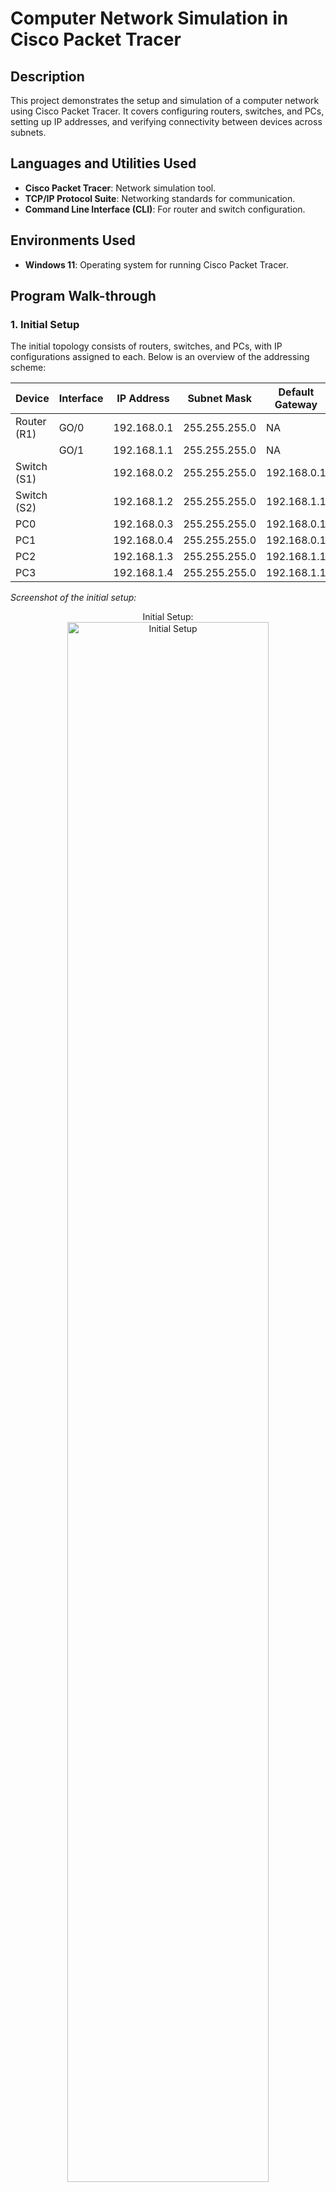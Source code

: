 # **Computer Network Simulation in Cisco Packet Tracer**

## **Description**
This project demonstrates the setup and simulation of a computer network using Cisco Packet Tracer. It covers configuring routers, switches, and PCs, setting up IP addresses, and verifying connectivity between devices across subnets.

## **Languages and Utilities Used**
- **Cisco Packet Tracer**: Network simulation tool.
- **TCP/IP Protocol Suite**: Networking standards for communication.
- **Command Line Interface (CLI)**: For router and switch configuration.

## **Environments Used**
- **Windows 11**: Operating system for running Cisco Packet Tracer.

## **Program Walk-through**

### **1. Initial Setup**
The initial topology consists of routers, switches, and PCs, with IP configurations assigned to each. Below is an overview of the addressing scheme:

| Device     | Interface | IP Address   | Subnet Mask     | Default Gateway |
|------------|-----------|--------------|-----------------|-----------------|
| Router (R1)| GO/0      | 192.168.0.1  | 255.255.255.0   | NA              |
|            | GO/1      | 192.168.1.1  | 255.255.255.0   | NA              |
| Switch (S1)|           | 192.168.0.2  | 255.255.255.0   | 192.168.0.1     |
| Switch (S2)|           | 192.168.1.2  | 255.255.255.0   | 192.168.1.1     |
| PC0        |           | 192.168.0.3  | 255.255.255.0   | 192.168.0.1     |
| PC1        |           | 192.168.0.4  | 255.255.255.0   | 192.168.0.1     |
| PC2        |           | 192.168.1.3  | 255.255.255.0   | 192.168.1.1     |
| PC3        |           | 192.168.1.4  | 255.255.255.0   | 192.168.1.1     |

*Screenshot of the initial setup:*  
<p align="center">
Initial Setup:  <br/>
<img src="https://imgur.com/TMCs9i3.png" height="80%" width="80%" alt="Initial Setup"/>
</p>

Connecting Devices
After setting up the topology, the devices were interconnected using copper straight-through cables to establish connections between PCs, switches, and routers. This ensures proper communication paths within the network.
Screenshot of the connected setup:
<p align="center">
<img src="https://imgur.com/xbeZNwa.png" height="80%" width="80%" alt="Connecting Devices"/>
</p>
---

### **2. Configuring the Router and Switch CLI**
The configuration commands for the router and switches include setting up IP addresses, enabling interfaces, and defining routing. Below are example commands for Router R1:

```plaintext
enable
configure terminal
interface g0/0
ip address 192.168.0.1 255.255.255.0
no shutdown
exit
interface g0/1
ip address 192.168.1.1 255.255.255.0
no shutdown
```


<h2>Screenshot of router CLI configuration:</h2>
<p align="center">
Router Configuration on interface G0/0:  <br/>
<img src="https://imgur.com/Qd7AqmC.png" height="80%" width="80%" alt="Router Configuration"/>
<img src="https://imgur.com/Oo5CVyY.png" height="80%" width="80%" alt="Router Configuration"/>
</p>

<h2>Similarly, the switches are configured to assign management IPs and enable VLANs if needed.</h2>

Screenshot of switch CLI configuration:
<p align="center">
Switch Configuration:

<h3>S1:</h3>
<img src="https://imgur.com/FJgE43b.png" height="80%" width="80%" alt="Switch Configuration"/>

<br/>
<br/>
<h3>S2:</h3>
<img src="https://imgur.com/lQnIMGu.png" height="80%" width="80%" alt="Switch Configuration"/>

</p>

---

### **3. Configuring PCs**
Each PC's IP settings were manually configured using the built-in IP configuration tool.
<p align="center">
<h4>PC0:</h4> <img src="https://imgur.com/JFsVC2c.png" height="80%" width="80%" alt="Configuring PCs"/> <br/>
<h4>PC1:</h4> <img src="https://imgur.com/bPUM3ty.png" height="80%" width="80%" alt="Configuring PCs"/> <br/>
<h4>PC2:</h4> <img src="https://imgur.com/fGADqtY.png" height="80%" width="80%" alt="Configuring PCs"/> <br/>
<h4>PC3:</h4> <img src="https://imgur.com/lHm53IK.png" height="80%" width="80%" alt="Configuring PCs"/> <br/>
</p>

Logical View:
<p align="center">
<img src="https://imgur.com/re0dmxK.png" height="80%" width="80%" alt="Configuring PCs"/> <br/>

</p>

---

### **4. Running the Simulation**
Using Packet Tracer's simulation mode, ICMP packets (ping requests) were sent between PCs across subnets. The packet flow was monitored to ensure proper routing and connectivity.

*Screenshot of simulation process:*  
<p align="center">
  <strong>Steps of the Simulation</strong><br/>

  <strong>PC0 Sends the Ping Request</strong><br/>
  At time <strong>0.000 seconds</strong>, PC0 generates an ICMP Echo Request packet (ping) and sends it to its default gateway, <strong>Router R1 (192.168.0.1)</strong>, via <strong>Switch S1</strong>.<br/>
  <img src="https://imgur.com/1L7zQOC.png" height="80%" width="80%" alt="Configuring PCs"/><br/><br/>

  <strong>Packet Travels from PC0 to Switch S1</strong><br/>
  At time <strong>0.001 seconds</strong>, the packet moves from PC0 to <strong>Switch S1 (192.168.0.2)</strong>.<br/>
  <img src="https://imgur.com/iuvMOVg.png" height="80%" width="80%" alt="Configuring PCs"/><br/><br/>

  <strong>Switch S1 Forwards the Packet to Router R1</strong><br/>
  At time <strong>0.002 seconds</strong>, Switch S1 identifies the packet’s destination and forwards it to <strong>Router R1 (192.168.0.1)</strong> via interface g0/0.<br/>
  <img src="https://imgur.com/JeAzdKb.png" height="80%" width="80%" alt="Configuring PCs"/><br/><br/>

  <strong>Router R1 Routes the Packet to Switch S2</strong><br/>
  At time <strong>0.003 seconds</strong>, Router R1 examines its routing table, determines that the destination IP is on the <strong>192.168.1.0/24 subnet</strong>, and forwards the packet to <strong>Switch S2 (192.168.1.2)</strong> via interface g0/1.<br/>
  <img src="https://imgur.com/FyzoVZM.png" height="80%" width="80%" alt="Configuring PCs"/><br/><br/>

  <strong>Packet Reaches PC3</strong><br/>
  At time <strong>0.004 seconds</strong>, Switch S2 delivers the ICMP Echo Request packet to <strong>PC2 (192.168.1.4)</strong>.<br/>
  <img src="https://imgur.com/QjntCoE.ong" height="80%" width="80%" alt="Configuring PCs"/><br/><br/>

  <strong>PC2 Sends the Ping Reply</strong><br/>
  PC2 responds with an ICMP Echo Reply packet, which begins its journey back to PC0.<br/>
  <img src="https://imgur.com/FyzoVZM.png" height="80%" width="80%" alt="Configuring PCs"/><br/><br/>

  <strong>Reply Packet Travels Back Through the Network</strong><br/>
  The Echo Reply follows the reverse path:<br/>
  - <strong>PC2 → Switch S2 → Router R1</strong><br/>
  <img src="https://imgur.com/JeAzdKb.png" height="80%" width="80%" alt="Configuring PCs"/><br/><br/>
  
  - <strong>Router R1 → Switch S1 → PC0</strong><br/>
  
  <img src="https://imgur.com/iuvMOVg.png" height="80%" width="80%" alt="Configuring PCs"/><br/><br/>

  <strong>Ping Successful</strong><br/>
  At time <strong>0.008 seconds</strong>, PC0 receives the Echo Reply, confirming that communication between the two devices is functional.<br/>
  <img src="https://imgur.com/jOODYo5.png" height="80%" width="80%" alt="Configuring PCs"/><br/><br/>

  <strong>Simulation Table</strong><br/>
  <img src="https://imgur.com/yAVVFHz.png" height="80%" width="80%" alt="Configuring PCs"/><br/><br/>


</p>


---

### **5. Troubleshooting**
During the simulation, troubleshooting steps involved:
- Verifying IP configuration on all devices.
- Checking routing table entries.
- Ensuring correct subnet masks and default gateway settings.

---

### **6. Simulation Complete**
All devices were able to communicate across the network, demonstrating a successful configuration.

---

